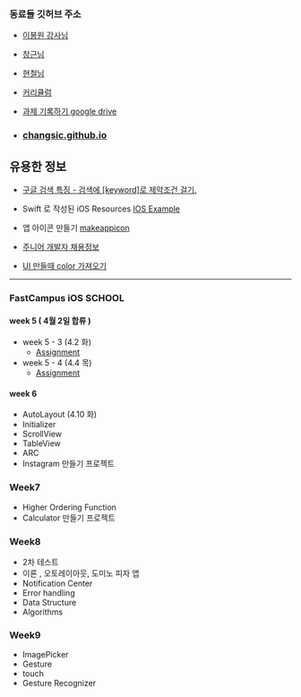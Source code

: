 
### 동료들 깃허브 주소
* [이봉원 강사님](https://github.com/giftbott/iOSDevLinks#basic)
* [창근님](https://github.com/Chang-Geun-Ryu/Task)
* [현철님](https://github.com/furydeveloper/iosreport)

* [커리큘럼](https://docs.google.com/spreadsheets/d/1GkUiPJ1qdhyKEbLV8ZmWsS5G9bqAXZXUDqXeNde9bYw/edit#gid=1496939992)
* [과제 기록하기 google drive](https://docs.google.com/spreadsheets/d/1ZHibHVZLhu9HBpaIHOde1w-g7mUwUhdoedVpfCkZi_0/edit#gid=1542387548)
* ### [changsic.github.io](<https://changsic.github.io/>)

## 유용한 정보
* [구글 검색 특징 - 검색에 [keyword]로 제약조건 걸기.](<https://changsic.github.io/ing/2019/04/10/google-search/>)

* Swift 로 작성된 iOS Resources [IOS Example](https://iosexample.com/)
* 앱 아이콘 만들기 [makeappicon](https://makeappicon.com)
* [주니어 개발자 채용정보](<https://github.com/jojoldu/junior-recruit-scheduler>)
* [UI 만들때 color 가져오기](https://flatuicolors.com/)

---
### FastCampus iOS SCHOOL
#### week 5 ( 4월 2일 합류 )

* week 5 - 3 (4.2 화)
  * [Assignment]()
* week 5 - 4 (4.4 목)
  * [Assignment]()

#### week 6
* AutoLayout (4.10 화)
* Initializer
* ScrollView
* TableView
* ARC
* Instagram 만들기 프로젝트

### Week7
* Higher Ordering Function
* Calculator 만들기 프로젝트

### Week8
* 2차 테스트
 * 이론 , 오토레이아웃, 도미노 피자 앱
* Notification Center
* Error handling
* Data Structure
* Algorithms

### Week9
* ImagePicker
* Gesture
 * touch
 * Gesture Recognizer


